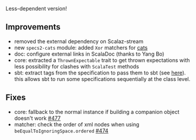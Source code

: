 Less-dependent version!

## Improvements

 * removed the external dependency on Scalaz-stream
 * new `specs2-cats` module: added `Xor` matchers for [cats](https://github.com/typelevel/cats)
 * doc: configure external links in ScalaDoc (thanks to Yang Bo)
 * core: extracted a `ThrownExpectable` trait to get thrown expectations with less possibility for clashes with `ScalaTest` methods  
 * sbt: extract tags from the specification to pass them to sbt (see [here](http://stackoverflow.com/questions/36585241/use-sbt-tags-to-control-specs2-test-concurrency)).
   this allows sbt to run some specifications sequentially at the class level.

## Fixes

 * core: fallback to the normal instance if building a companion object doesn't work [#477](http://github.com/etorreborre/specs2/issues/477)
 * matcher: check the order of xml nodes when using `beEqualToIgnoringSpace.ordered` [#474](http://github.com/etorreborre/specs2/issues/474)
 
